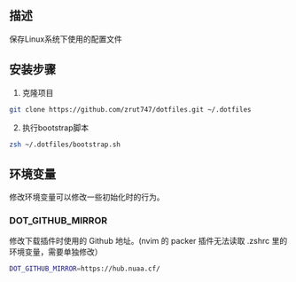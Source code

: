 ## 描述

保存Linux系统下使用的配置文件

## 安装步骤

1. 克隆项目

```bash
git clone https://github.com/zrut747/dotfiles.git ~/.dotfiles
```

2. 执行bootstrap脚本

```bash
zsh ~/.dotfiles/bootstrap.sh
```

## 环境变量

修改环境变量可以修改一些初始化时的行为。

### DOT_GITHUB_MIRROR

修改下载插件时使用的 Github 地址。(nvim 的 packer 插件无法读取 .zshrc 里的环境变量，需要单独修改）


```bash
DOT_GITHUB_MIRROR=https://hub.nuaa.cf/
```
